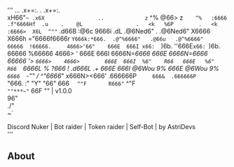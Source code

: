 '''
      ...                                     .x+=:.      .       .x+=:.   
   xH66"`~ .x6X                 ..             z`    ^%    @66>    z`    ^%  
 :6666   .f"6666Hf  .u    .    @L                 .   <k   %6P        .   <k 
:6666>  X6L  ^""` .d66B :@6c  9666i   .dL     .@6Ned6"    .       .@6Ned6" 
X6666  X666h     ="6666f6666r `Y666k:*666.  .@^%6666"   .@66u   .@^%6666"  
66666  !66666.     4666>'66"    666E  666I x66:  `)6b. ''666E` x66:  `)6b. 
66666   %66666     4666> '      666E  666I 6666N=*6666   666E  6666N=*6666 
66666 '> `6666>    4666>        666E  666I  %6"    R66   666E   %6"    R66 
`6666L %  ?666   ! .d666L .+     666E  666I   @6Wou 9%    666E    @6Wou 9%  
 `6666  `-*""   /  ^"6666*"     x666N><666' .666666P`     666&  .666666P`   
   "666.      :"     "Y"        "66"  666  `   ^"F       R666" `   ^"F     
     `""***~"`                        66F                 "" |  v1.0.0           
                                     96"                                   
                                   ./"                                     
                                  ~`              

 Discord Nuker  |  Bot raider  |  Token raider  |  Self-Bot  |  by AstriDevs                                                                    
'''

## About

